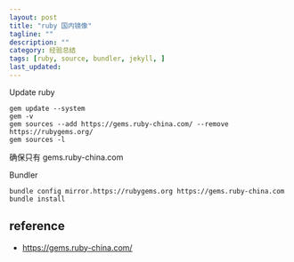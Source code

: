 ```yaml
---
layout: post
title: "ruby 国内镜像"
tagline: ""
description: ""
category: 经验总结
tags: [ruby, source, bundler, jekyll, ]
last_updated:
---
```


Update ruby

	gem update --system
	gem -v
	gem sources --add https://gems.ruby-china.com/ --remove https://rubygems.org/
	gem sources -l

确保只有 gems.ruby-china.com

Bundler

	bundle config mirror.https://rubygems.org https://gems.ruby-china.com
	bundle install

## reference

- <https://gems.ruby-china.com/>
